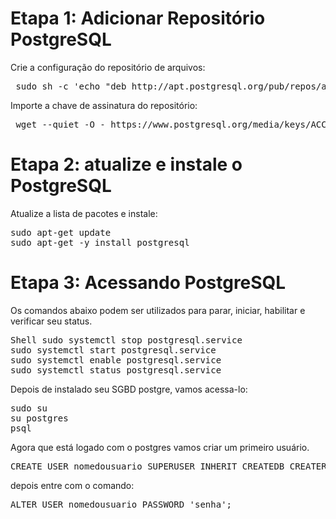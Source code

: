 <h1>Etapa 1: Adicionar Repositório PostgreSQL</h1>

Crie a configuração do repositório de arquivos:
<pre>
 <span style="font-weight: 400">sudo sh -c 'echo "deb http://apt.postgresql.org/pub/repos/apt $ (lsb_release -cs) -pgdg main"> /etc/apt/sources.list.d/pgdg.list'</span>
</pre>
  
Importe a chave de assinatura do repositório:
<pre>
 <span style="font-weight: 400">wget --quiet -O - https://www.postgresql.org/media/keys/ACCC4CF8.asc | sudo apt-key add -</span>
</pre>

<h1>Etapa 2: atualize e instale o PostgreSQL</h1>

Atualize a lista de pacotes e instale:
<pre>
<span style="font-weight: 400">sudo apt-get update
sudo apt-get -y install postgresql</span>
</pre>

<h1>Etapa 3: Acessando PostgreSQL</h1>

Os comandos abaixo podem ser utilizados para parar, iniciar, habilitar e verificar seu status.
<pre>
<span style="font-weight: 400">Shell sudo systemctl stop postgresql.service
sudo systemctl start postgresql.service
sudo systemctl enable postgresql.service
sudo systemctl status postgresql.service</span>
</pre>


Depois de instalado seu SGBD postgre, vamos acessa-lo:

<pre>
<span style="font-weight: 400">sudo su
su postgres
psql</span>
</pre>

Agora que está logado com o postgres vamos criar um primeiro usuário.

<pre>
<span style="font-weight: 400">CREATE USER nomedousuario SUPERUSER INHERIT CREATEDB CREATEROLE;</span>
</pre>

depois entre com o comando:

<pre>
<span style="font-weight: 400">ALTER USER nomedousuario PASSWORD 'senha';</span>
</pre>


